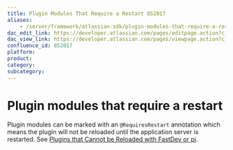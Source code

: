 ```yaml
---
title: Plugin Modules That Require a Restart 852017
aliases:
    - /server/framework/atlassian-sdk/plugin-modules-that-require-a-restart-852017.html
dac_edit_link: https://developer.atlassian.com/pages/editpage.action?cjm=wozere&pageId=852017
dac_view_link: https://developer.atlassian.com/pages/viewpage.action?cjm=wozere&pageId=852017
confluence_id: 852017
platform:
product:
category:
subcategory:
---
```

# Plugin modules that require a restart

Plugin modules can be marked with an `@RequiresRestart` annotation which means the plugin will not be reloaded until the application server is restarted. See [Plugins that Cannot be Reloaded with FastDev or pi](/server/framework/atlassian-sdk/plugins-that-cannot-be-reloaded-with-fastdev-or-pi-2818391.html).





















































































































































































































































